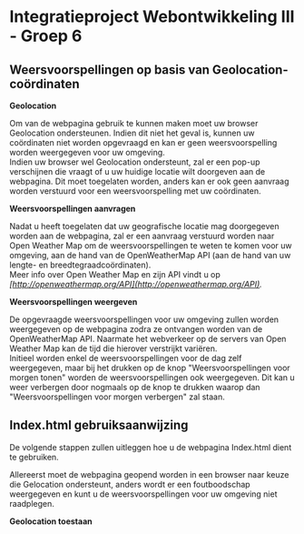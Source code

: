 Integratieproject Webontwikkeling III - Groep 6
==============

Weersvoorspellingen op basis van Geolocation-coördinaten
--------------

**Geolocation** 

Om van de webpagina gebruik te kunnen maken moet uw browser Geolocation ondersteunen. Indien dit niet het geval is, kunnen uw coördinaten niet worden opgevraagd en kan er geen weersvoorspelling worden weergegeven voor uw omgeving.   
Indien uw browser wel Geolocation ondersteunt, zal er een pop-up verschijnen die vraagt of u uw huidige locatie wilt doorgeven aan de webpagina. Dit moet toegelaten worden, anders kan er ook geen aanvraag worden verstuurd voor een weersvoorspelling met uw coördinaten.

**Weersvoorspellingen aanvragen**

Nadat u heeft toegelaten dat uw geografische locatie mag doorgegeven worden aan de webpagina, zal er een aanvraag verstuurd worden naar Open Weather Map om de weersvoorspellingen te weten te komen voor uw omgeving, aan de hand van de OpenWeatherMap API (aan de hand van uw lengte- en breedtegraadcoördinaten).  
Meer info over Open Weather Map en zijn API vindt u op 
*[http://openweathermap.org/API](http://openweathermap.org/API).*

**Weersvoorspellingen weergeven**

De opgevraagde weersvoorspellingen voor uw omgeving zullen worden weergegeven op de webpagina zodra ze ontvangen worden van de OpenWeatherMap API. Naarmate het webverkeer op de servers van Open Weather Map kan de tijd die hierover verstrijkt variëren.   
Initieel worden enkel de weersvoorspellingen voor de dag zelf weergegeven, maar bij het drukken op de knop "Weersvoorspellingen voor morgen tonen" worden de weersvoorspellingen ook weergegeven. Dit kan u weer verbergen door nogmaals op de knop te drukken waarop dan "Weersvoorspellingen voor morgen verbergen" zal staan.


Index.html gebruiksaanwijzing
--------------

De volgende stappen zullen uitleggen hoe u de webpagina Index.html dient te gebruiken.  

Allereerst moet de webpagina geopend worden in een browser naar keuze die Gelocation ondersteunt, anders wordt er een foutboodschap weergegeven en kunt u de weersvoorspellingen voor uw omgeving niet raadplegen.

**Geolocation toestaan**


